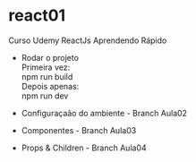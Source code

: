 # react01

Curso Udemy ReactJs Aprendendo Rápido

- Rodar o projeto<BR/>
Primeira vez:<BR/>
npm run build<BR/>
Depois apenas:<BR/>
npm run dev


- Configuraçaão do ambiente - Branch Aula02
- Componentes - Branch Aula03
- Props & Children - Branch Aula04



